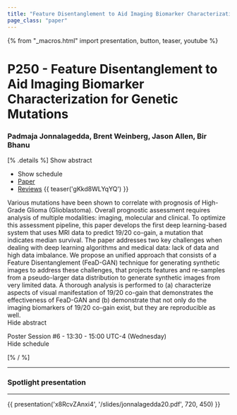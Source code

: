 ```yaml
---
title: "Feature Disentanglement to Aid Imaging Biomarker Characterization for Genetic Mutations"
page_class: "paper"
---
```


{% from "_macros.html" import presentation, button, teaser, youtube %}

# P250 - Feature Disentanglement to Aid Imaging Biomarker Characterization for Genetic Mutations

### Padmaja Jonnalagedda, Brent Weinberg, Jason Allen, Bir Bhanu

[% .details %]
<a class="toggle_visibility" data-selector=".abstract" data-level="3">Show abstract</a>
- <a class="toggle_visibility" data-selector=".schedule" data-level="3">Show schedule</a>
- <a href="https://openreview.net/pdf?id=QIK9UQ_omc">Paper</a>
- <a href="https://openreview.net/forum?id=QIK9UQ_omc">Reviews</a>
{{ teaser('gKkd8WLYqYQ') }}

<p>
    <span class="abstract">
        Various mutations have been shown to correlate with prognosis of High-Grade Glioma (Glioblastoma). Overall prognostic assessment requires analysis of multiple modalities: imaging, molecular and clinical. To optimize this assessment pipeline, this paper develops the first deep learning-based system that uses MRI data to predict 19/20 co-gain, a mutation that indicates median survival. The paper addresses two key challenges when dealing with deep learning algorithms and medical data: lack of data and high data imbalance. We propose an unified approach that consists of a Feature Disentanglement (FeaD-GAN) technique for generating synthetic images to address these challenges, that projects features and re-samples from a pseudo-larger data distribution to generate synthetic images from very limited data. A thorough analysis is performed to (a) characterize aspects of visual manifestation of 19/20 co-gain that demonstrates the effectiveness of FeaD-GAN and (b) demonstrate that not only do the imaging biomarkers of 19/20 co-gain exist, but they are reproducible as well.
        <br>
        <span class="actions"><a class="toggle_visibility" data-level="2">Hide abstract</a></span>
    </span>
</p>

<p>
    <span class="schedule">
        Poster Session #6  - 13:30 - 15:00 UTC-4 (Wednesday)
        <br>
        <span class="actions"><a class="toggle_visibility" data-level="2">Hide schedule</a></span>
    </span>
</p>

<!-- {{ button("Access paper channel", "https://chat.midl.io/channel/p250") }} -->
[% / %]

---

### Spotlight presentation

---

{{ presentation('x8RcvZAnxi4', '/slides/jonnalagedda20.pdf', 720, 450) }}